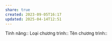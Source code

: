 ```yaml
---
share: true
created: 2023-09-05T16:17
updated: 2025-04-14T12:51
---
```

Tính năng:: 
Loại chương trình::
Tên chương trình::
